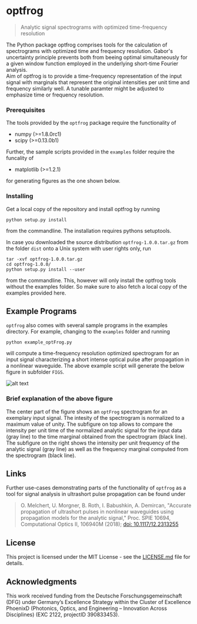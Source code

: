 # optfrog 

> Analytic signal spectrograms with optimized time-frequency resolution

The Python package optfrog comprises tools for the calculation of spectrograms
with optimized time and frequency resolution. Gabor's uncertainty
principle prevents both from beeing optimal simultaneously for a given window
function employed in the underlying short-time Fourier analysis.  
Aim of optfrog is to provide a time-frequency representation of the input
signal with marginals that represent the original intensities per unit time and
frequency similarly well. A tunable paramter might be adjusted to emphasize
time or frequency resolution.  


### Prerequisites

The tools provided by the `optfrog` package require the functionality of 

* numpy (>=1.8.0rc1)
* scipy (>=0.13.0b1)

Further, the sample scripts provided in the `examples` folder require the funcality of

* matplotlib (>=1.2.1)

for generating figures as the one shown below.

### Installing

Get a local copy of the repository and install optfrog by running

```
python setup.py install
```

from the commandline. The installation requires pythons setuptools.

In case you downloaded the source distribution `optfrog-1.0.0.tar.gz` from the folder `dist` onto a Unix system with user rights only, run

```
tar -xvf optfrog-1.0.0.tar.gz
cd optfrog-1.0.0/
python setup.py install --user
```

from the commandline. This, however will only install the optfrog tools without the examples folder. So make sure to also fetch a local copy of the examples provided here.

## Example Programs

`optfrog` also comes with several sample programs in the examples directory. For example, 
changing to the `examples` folder and running

```
python example_optFrog.py
```

will compute a time-frequency resolution optimized spectrogram for an input signal characterizing 
a short intense optical pulse after propagation in a nonlinear waveguide. The above example script will generate the below figure in subfolder `FIGS`.

![alt text](https://github.com/omelchert/optfrog/blob/master/examples/FIGS/fig_optFrog_ESM_alpha0.0000.png)

### Brief explanation of the above figure

The center part of the figure shows an `optFrog` spectrogram for an exemplary input signal. The intesity of the
spectrogram is normalized to a maximum value of unity. The subfigure on top allows to compare the intensity per unit time of the normalized analytic signal for the input data (gray line) to the time marginal obtained from the spectrogram (black line). The subfigure on the right shows the intensity per unit frequency of the analytic signal (gray line) as well as the frequency marginal computed from the spectrogram (black line).


## Links

Further use-cases demonstrating parts of the functionality of `optfrog` as a tool for signal analysis in ultrashort pulse propagation can be found under

> O. Melchert, U. Morgner, B. Roth, I. Babushkin, A. Demircan, "Accurate propagation of ultrashort pulses in nonlinear waveguides using propagation models for the analytic signal," Proc. SPIE 10694, Computational Optics II, 106940M (2018); [doi: 10.1117/12.2313255](https://doi.org/10.1117/12.2313255)

## License

This project is licensed under the MIT License - see the [LICENSE.md](LICENSE.md) file for details.

## Acknowledgments

This work received funding from the Deutsche Forschungsgemeinschaft  (DFG) under
Germany’s Excellence Strategy within the Cluster of Excellence PhoenixD
(Photonics, Optics, and Engineering – Innovation Across Disciplines) (EXC 2122,
projectID 390833453).
